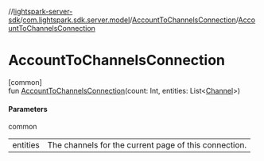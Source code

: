 //[lightspark-server-sdk](../../../index.md)/[com.lightspark.sdk.server.model](../index.md)/[AccountToChannelsConnection](index.md)/[AccountToChannelsConnection](-account-to-channels-connection.md)

# AccountToChannelsConnection

[common]\
fun [AccountToChannelsConnection](-account-to-channels-connection.md)(count: Int, entities: List&lt;[Channel](../-channel/index.md)&gt;)

#### Parameters

common

| | |
|---|---|
| entities | The channels for the current page of this connection. |
